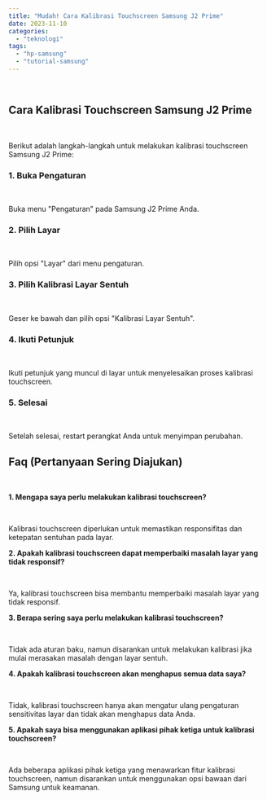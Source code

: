 ```yaml
---
title: "Mudah! Cara Kalibrasi Touchscreen Samsung J2 Prime"
date: 2023-11-10
categories: 
  - "teknologi"
tags: 
  - "hp-samsung"
  - "tutorial-samsung"
---
```


 

## Cara Kalibrasi Touchscreen Samsung J2 Prime

 

Berikut adalah langkah-langkah untuk melakukan kalibrasi touchscreen Samsung J2 Prime:

### 1\. Buka Pengaturan

 

Buka menu "Pengaturan" pada Samsung J2 Prime Anda.

### 2\. Pilih Layar

 

Pilih opsi "Layar" dari menu pengaturan.

### 3\. Pilih Kalibrasi Layar Sentuh

 

Geser ke bawah dan pilih opsi "Kalibrasi Layar Sentuh".

### 4\. Ikuti Petunjuk

 

Ikuti petunjuk yang muncul di layar untuk menyelesaikan proses kalibrasi touchscreen.

### 5\. Selesai

 

Setelah selesai, restart perangkat Anda untuk menyimpan perubahan.

## Faq (Pertanyaan Sering Diajukan)

 

**1\. Mengapa saya perlu melakukan kalibrasi touchscreen?**

 

Kalibrasi touchscreen diperlukan untuk memastikan responsifitas dan ketepatan sentuhan pada layar.

**2\. Apakah kalibrasi touchscreen dapat memperbaiki masalah layar yang tidak responsif?**

 

Ya, kalibrasi touchscreen bisa membantu memperbaiki masalah layar yang tidak responsif.

**3\. Berapa sering saya perlu melakukan kalibrasi touchscreen?**

 

Tidak ada aturan baku, namun disarankan untuk melakukan kalibrasi jika mulai merasakan masalah dengan layar sentuh.

**4\. Apakah kalibrasi touchscreen akan menghapus semua data saya?**

 

Tidak, kalibrasi touchscreen hanya akan mengatur ulang pengaturan sensitivitas layar dan tidak akan menghapus data Anda.

**5\. Apakah saya bisa menggunakan aplikasi pihak ketiga untuk kalibrasi touchscreen?**

 

Ada beberapa aplikasi pihak ketiga yang menawarkan fitur kalibrasi touchscreen, namun disarankan untuk menggunakan opsi bawaan dari Samsung untuk keamanan.
